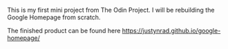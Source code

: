 This is my first mini project from The Odin Project. I will be rebuilding the Google Homepage from scratch.

The finished product can be found here <https://justynrad.github.io/google-homepage/>

